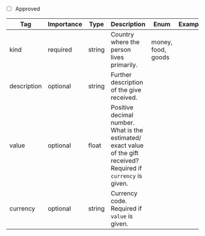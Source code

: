 - [ ] Approved


| Tag         | Importance  | Type    | Description                                                        | Enum                        | Example |
|-------------|-------------|---------|--------------------------------------------------------------------|-----------------------------|---------|
| kind        | required | string  | Country where the person lives primarily.                          | money, food, goods          |         |
| description | optional | string  | Further description of the give received.                          |                             |         |
| value       | optional | float   | Positive decimal number. What is the estimated/ exact value of the gift received? Required if `currency` is given. |                             |         |
| currency    | optional | string  | Currency code. Required if `value` is given. |                                                  |                             |         |
